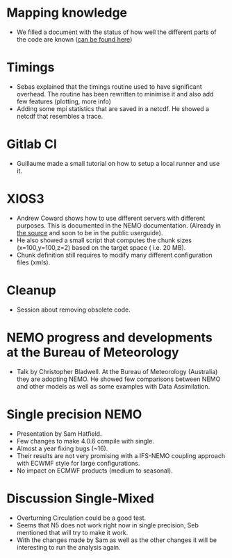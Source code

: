 # Mapping knowledge
- We filled a document with the status of how well the different parts of the code are known ([can be found here](https://docs.google.com/spreadsheets/d/1putPbc4GpsQNEyOcmxTU7dUEdOyPDAlxki7JJswtmQ4/edit#gid=0))
# Timings
- Sebas explained that the timings routine used to have significant overhead. The routine has been rewritten to minimise it and also add few features (plotting, more info)
- Adding some mpi statistics that are saved in a netcdf. He showed a netcdf that resembles a trace.

# Gitlab CI 
- Guillaume made a small tutorial on how to setup a local runner and use it.
# XIOS3
- Andrew Coward shows how to use different servers with different purposes. This is documented in the NEMO documentation.  (Already in [the source](https://forge.nemo-ocean.eu/nemo/doc/guide/-/blob/main/source/xios3demo.rst?ref_type=heads) and soon to be in the public userguide).
- He also showed a small script that computes the chunk sizes (x=100,y=100,z=2) based on the target space ( i.e. 20 MB).
- Chunk definition still requires to modify many different configuration files (xmls). 
# Cleanup
- Session about removing obsolete code.
# NEMO progress and developments at the Bureau of Meteorology
- Talk by Christopher Bladwell. At the Bureau of Meteorology (Australia) they are adopting NEMO. He showed few comparisons between NEMO and other models as well as some examples with Data Assimilation. 
  

# Single precision NEMO
 - Presentation by Sam Hatfield.
 - Few changes to make 4.0.6 compile with single.
 - Almost a year fixing bugs (~16).
 - Their results are not very promising with a IFS-NEMO coupling approach with ECWMF style for large configurations. 
 - No impact on ECMWF products (medium to seasonal).

# Discussion Single-Mixed
- Overturning Circulation could be a good test.
- Seems that N5 does not work right now in single precision, Seb mentioned that will try to make it work.
- With the changes made by Sam as well as the other changes it will be interesting to run the analysis again.